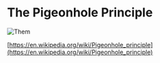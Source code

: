 # The Pigeonhole Principle
![Them](https://upload.wikimedia.org/wikipedia/commons/thumb/5/5c/TooManyPigeons.jpg/1024px-TooManyPigeons.jpg)

[https://en.wikipedia.org/wiki/Pigeonhole_principle](https://en.wikipedia.org/wiki/Pigeonhole_principle)
